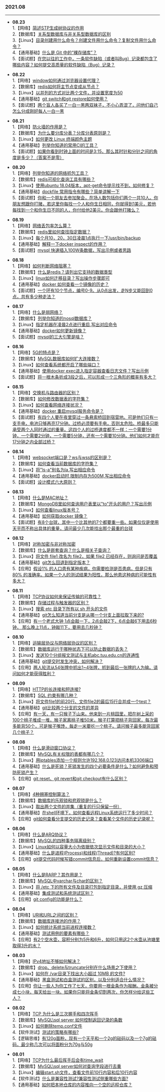 ### 2021.08

---
- **08.23**  
   1.【网络】[简述STP生成树协议的作用](https://github.com/Scale-of-evaluation/daily-question/issues/202)  
   2.【数据库】[关系型数据库与非关系型数据库的区别](https://github.com/Scale-of-evaluation/daily-question/issues/203)  
   3.【Linux】[目录创建用什么命令？创建文件用什么命令？复制文件用什么命令？](https://github.com/Scale-of-evaluation/daily-question/issues/204)  
   4.【通用基础】[什么是 Git 中的“裸存储库”？](https://github.com/Scale-of-evaluation/daily-question/issues/205)  
   5.【面试题】[在您以往的工作中，一条软件缺陷（或者叫Bug）记录都包含了哪些内容？如何提交高质量的软件缺陷（Bug）记录？](https://github.com/Scale-of-evaluation/daily-question/issues/206)  
- **08.22**   
   1.【网络】[window如何通过浏览器设置代理？](https://github.com/Scale-of-evaluation/daily-question/issues/198)  
   2.【数据库】[redis如何将主节点变成从节点？](https://github.com/Scale-of-evaluation/daily-question/issues/197)  
   3.【Linux】[以并列的方式对比两个文件，并设置宽度为50 ](https://github.com/Scale-of-evaluation/daily-question/issues/199)  
   4.【通用基础】[git switch和git restore如何使用？](https://github.com/Scale-of-evaluation/daily-question/issues/200)  
   5.【面试题】[两个盲人各买了一白一黑两双袜子，不小心弄混了，问他们自己怎么分成刚好每人一白一黑](https://github.com/Scale-of-evaluation/daily-question/issues/201)

- **08.21**   
   1.【网络】[防火墙的作用是？](https://github.com/Scale-of-evaluation/daily-question/issues/192)  
   2.【数据库】[为什么要分库分表？分库分表原则是？](https://github.com/Scale-of-evaluation/daily-question/issues/193)  
   3.【Linux】[如何更改 Linux 终端颜色主题](https://github.com/Scale-of-evaluation/daily-question/issues/194)  
   4.【通用基础】[列举你知道的常用CI的工具？](https://github.com/Scale-of-evaluation/daily-question/issues/195)  
   5.【面试题】[如果你看到时钟上面的时间是3:15，那么其时针和分针之间的角度是多少？（答案不是零）](https://github.com/Scale-of-evaluation/daily-question/issues/196)

- **08.20**   
   1.【网络】[列举你知道的网络抓包工具？](https://github.com/Scale-of-evaluation/daily-question/issues/187)  
   2.【数据库】[redis可视化查询工具有哪些？](https://github.com/Scale-of-evaluation/daily-question/issues/188)  
   3.【Linux】[使用ubuntu 18.04版本，apt-get命令提示找不到，如何修复？](https://github.com/Scale-of-evaluation/daily-question/issues/189)  
   4.【通用基础】[dockfile 常用指令有哪些？简单讲解一下](https://github.com/Scale-of-evaluation/daily-question/issues/190)  
   5.【面试题】[你和一个朋友去参加聚会，在场人数包括你们两个一共10人。你朋友想跟你打赌，若这里你每找一个人和你生日相同，你就得到1美元，若他每找到一个和你生日不同的人，你付给他2美元。你会跟他打赌么？](https://github.com/Scale-of-evaluation/daily-question/issues/191)

- **08.19**  
   1.【网络】[网络丢包率怎么算？](https://github.com/Scale-of-evaluation/daily-question/issues/182)  
   2.【数据库】[redis里如何查找指定数据？](https://github.com/Scale-of-evaluation/daily-question/issues/183)  
   3.【Linux】[每个月10，20，30日凌晨1点执行一下/usr/bin/backup](https://github.com/Scale-of-evaluation/daily-question/issues/184)  
   4.【通用基础】[解释一下docker inspect的作用？](https://github.com/Scale-of-evaluation/daily-question/issues/185)  
   5.【面试题】[mysql 快速插入100W条数据，写出示例或者思路](https://github.com/Scale-of-evaluation/daily-question/issues/186)

- **08.18**  
   1.【网络】[如何判断网络阻塞？](https://github.com/Scale-of-evaluation/daily-question/issues/177)  
   2.【数据库】[什么是redis？请列出它支持的数据类型](https://github.com/Scale-of-evaluation/daily-question/issues/178)  
   3.【Linux】[linux如何迁移目录？写出操作步骤即可](https://github.com/Scale-of-evaluation/daily-question/issues/179)  
   4.【通用基础】[docker 如何查看一个镜像的历史？](https://github.com/Scale-of-evaluation/daily-question/issues/180)  
   5.【面试题】[一个环有10个节点，编号0-9。从0点出发，走N步又能回到0点，共有多少种走法？](https://github.com/Scale-of-evaluation/daily-question/issues/181)

- **08.17**     
   1.【网络】[什么是弱网络？](https://github.com/Scale-of-evaluation/daily-question/issues/172)  
   2.【数据库】[列举你知道的nosql数据库？](https://github.com/Scale-of-evaluation/daily-question/issues/173)  
   3.【Linux】[指定机器在凌晨2点进行重启,写出对应命令](https://github.com/Scale-of-evaluation/daily-question/issues/174)  
   4.【通用基础】[docker如何更新镜像？](https://github.com/Scale-of-evaluation/daily-question/issues/175)  
   5.【面试题】[mysql的三大引擎是啥？](https://github.com/Scale-of-evaluation/daily-question/issues/176)

- **08.16**    
   1.【网络】[5G的特点是？](https://github.com/Scale-of-evaluation/daily-question/issues/167)  
   2.【数据库】[MySQL数据库如何扩大连接数？](https://github.com/Scale-of-evaluation/daily-question/issues/168)  
   3.【Linux】[如何查看系统都开启了哪些端口？](https://github.com/Scale-of-evaluation/daily-question/issues/169)  
   4.【通用基础】[使用docker exec进入指定容器查看日志文件？写出示例](https://github.com/Scale-of-evaluation/daily-question/issues/170)  
   5.【面试题】[将一根木条折成3段之后，可以形成一个三角形的概率有多大？](https://github.com/Scale-of-evaluation/daily-question/issues/171)

- **08.15**    
   1.【网络】[交换机与路由器的区别？](https://github.com/Scale-of-evaluation/daily-question/issues/162)  
   2.【数据库】[如何修改数据表的字符集？](https://github.com/Scale-of-evaluation/daily-question/issues/163)  
   3.【Linux】[如何查看网络连接状况？](https://github.com/Scale-of-evaluation/daily-question/issues/164)  
   4.【通用基础】[docker 重启mysql服务命令是？](https://github.com/Scale-of-evaluation/daily-question/issues/165)  
   5.【面试题】[有四个人要在夜里穿过一条悬索桥回到宿营地。可是他们只有一支手电，电池只够再亮17分钟。过桥必须要有手电，否则太危险。桥最多只能承受两个人同时通过的重量。这四个人的过桥速度都不一样：一个需要1分钟，一个需要2分钟，一个需要5分钟，还有一个需要10分钟。他们如何才能在17分钟之内全部过桥？](https://github.com/Scale-of-evaluation/daily-question/issues/166)

- **08.14**    
   1.【网络】[websocket端口是？ws与wss的区别是？](https://github.com/Scale-of-evaluation/daily-question/issues/157)  
   2.【数据库】[如何查看当前数据库的字符集？](https://github.com/Scale-of-evaluation/daily-question/issues/158)  
   3.【Linux】[将"ls-a"别名为la,写出相应命令](https://github.com/Scale-of-evaluation/daily-question/issues/159)  
   4.【通用基础】[docker启动时,限制内存为500M,写出相应命令](https://github.com/Scale-of-evaluation/daily-question/issues/160)  
   5.【面试题】[设计模式六大原则？](https://github.com/Scale-of-evaluation/daily-question/issues/161)

- **08.13**   
   1.【网络】[什么是MAC地址？](https://github.com/Scale-of-evaluation/daily-question/issues/152)  
   2.【数据库】[MongoDB里如何查询用户表里以"to"开头的用户？写出示例](https://github.com/Scale-of-evaluation/daily-question/issues/153)  
   3.【Linux】[如何查看linux版本号？](https://github.com/Scale-of-evaluation/daily-question/issues/154)  
   4.【通用基础】[如何获取docker 镜像？](https://github.com/Scale-of-evaluation/daily-question/issues/155)  
   5.【面试题】[有8个台球，其中一个比其他的7个都要重一些。如果仅仅是使用天平而不称出具体的重量，请问最少几次能找出那个最重的台球](https://github.com/Scale-of-evaluation/daily-question/issues/156)

- **08.12**  
   1.【网络】[对称加密与非对称加密](https://github.com/Scale-of-evaluation/daily-question/issues/147)  
   2.【数据库】[什么是嵌套查询？什么是相关子查询？](https://github.com/Scale-of-evaluation/daily-question/issues/148)  
   3.【Linux】[将文件 file1 改名为 file2，如果 file2 已经存在，则询问是否覆盖](https://github.com/Scale-of-evaluation/daily-question/issues/149)  
   4.【通用基础】[git怎么回退到指定版本？](https://github.com/Scale-of-evaluation/daily-question/issues/150)  
   5.【应用】[假设1% 的人口患有某种疾病，你需要检测是否患病，但是只有 80% 的准确率。如果一个人的测试结果为阳性，那么他患这种病的可能性有多大？](https://github.com/Scale-of-evaluation/daily-question/issues/151)

- **08.11**  
   1.【网络】[TCP协议如何来保证传输的可靠性？](https://github.com/Scale-of-evaluation/daily-question/issues/142)  
   2.【数据库】[存储过程与触发器的区别？](https://github.com/Scale-of-evaluation/daily-question/issues/143)  
   3.【Linux】[搜索 etc 目录下所有以 sh 开头的文件](https://github.com/Scale-of-evaluation/daily-question/issues/144)  
   4.【通用基础】[git怎么知道当前分支是从哪一个分支上面拉取下来的?](https://github.com/Scale-of-evaluation/daily-question/issues/145)  
   5.【应用】[有一个老式大钟 1点会敲一下，2点会敲2下，6点会敲6下用去6秒钟， 那么晚上11点，钟敲11下，要用去几秒钟？](https://github.com/Scale-of-evaluation/daily-question/issues/146) 

- **08.10**  
   1.【网络】[运输层协议与网络层协议的区别？](https://github.com/Scale-of-evaluation/daily-question/issues/137)  
   2.【数据库】[数据库运行于哪种状态下可以防止数据的丢失？](https://github.com/Scale-of-evaluation/daily-question/issues/138)  
   3.【Linux】[发送10个分组报文测试与主机abc.tuu.edu.cn的连通性](https://github.com/Scale-of-evaluation/daily-question/issues/139)  
   4.【通用基础】[git提交时发生冲突，如何解决？](https://github.com/Scale-of-evaluation/daily-question/issues/140)  
   5.【应用】[两人轮流从54张牌中抓出1~4张牌，抓到最后一张牌的人为输。请问如何才能获得胜利？](https://github.com/Scale-of-evaluation/daily-question/issues/141)

- **08.09**  
   1.【网络】[HTTP的长连接和短连接?](https://github.com/Scale-of-evaluation/daily-question/issues/132)  
   2.【数据库】[SQL 约束有哪几种？](https://github.com/Scale-of-evaluation/daily-question/issues/133)  
   3.【Linux】[将文件file1的前20行、文件file2的最后15行合并成一个test？](https://github.com/Scale-of-evaluation/daily-question/issues/134)  
   4.【通用基础】[git比较两个分支的文件的差异](https://github.com/Scale-of-evaluation/daily-question/issues/135)  
   5.【应用】[有一天，有一只猴子下山来。他来到一片桃园里，把在树上采的100个桃子堆成一堆，猴子家离桃子堆50米，猴子打算把桃子背回家，每次最多能背50个，可是猴子嘴馋，每走一米要吃一个桃子。请问猴子最多能背回家几个桃子？](https://github.com/Scale-of-evaluation/daily-question/issues/136)

- **08.08**  
   1.【网络】[什么是滑动窗口协议？](https://github.com/Scale-of-evaluation/daily-question/issues/127)  
   2.【数据库】[MySQL有关权限的表都有哪几个？](https://github.com/Scale-of-evaluation/daily-question/issues/128)  
   3.【Linux】[用iptables添加一个规则允许192.168.0.123访问本机3306端口](https://github.com/Scale-of-evaluation/daily-question/issues/129)  
   4.【通用基础】[什么是死锁？死锁发生的四个必要条件是什么？如何避免和预防死锁产生？](https://github.com/Scale-of-evaluation/daily-question/issues/130)  
   5.【应用】[git reset、git revert和git checkout有什么区别？](https://github.com/Scale-of-evaluation/daily-question/issues/131)

- **08.07**  
   1.【网络】[4种拥塞控制算法？](https://github.com/Scale-of-evaluation/daily-question/issues/122)  
   2.【数据库】[数据库的乐观锁和悲观锁是什么？](https://github.com/Scale-of-evaluation/daily-question/issues/123)  
   3.【Linux】[取出两个文件的并集（重复的行只保留一份）](https://github.com/Scale-of-evaluation/daily-question/issues/124)  
   4.【通用基础】[在shell环境下，如何查看远程Linux系统运行了多少时间？](https://github.com/Scale-of-evaluation/daily-question/issues/125)  
   5.【应用】[git如何查看分支提交的历史记录？查看某个文件的历史记录呢？](https://github.com/Scale-of-evaluation/daily-question/issues/126)

- **08.06**  
   1.【网络】[什么是ARQ协议？](https://github.com/Scale-of-evaluation/daily-question/issues/117)  
   2.【数据库】[MySQL的四种事务隔离级别？](https://github.com/Scale-of-evaluation/daily-question/issues/118)  
   3.【Linux】[Linux如何以容量大小为依据依次显示文件和目录的大小？](https://github.com/Scale-of-evaluation/daily-question/issues/119)  
   4.【通用基础】[什么是进程(Process)和线程(Thread)?有何区别?](https://github.com/Scale-of-evaluation/daily-question/issues/120)  
   5.【应用】[git提交代码时候写错commit信息后，如何重新设置commit信息？](https://github.com/Scale-of-evaluation/daily-question/issues/121)

- **08.05**  
   1.【网络】[什么是RARP？其作用是？](https://github.com/Scale-of-evaluation/daily-question/issues/112)  
   2.【数据库】[MySQL中varchar与char的区别？](https://github.com/Scale-of-evaluation/daily-question/issues/113)  
   3.【Linux】[将 /etc 下的所有文件及目录打包到指定目录，并使用 gz 压缩](https://github.com/Scale-of-evaluation/daily-question/issues/114)  
   4.【通用基础】[集成测试和系统测试区别？](https://github.com/Scale-of-evaluation/daily-question/issues/115)  
   5.【应用】[git config的功能是什么？](https://github.com/Scale-of-evaluation/daily-question/issues/116)

- **08.04**  
   1.【网络】[URI和URL之间的区别？](https://github.com/Scale-of-evaluation/daily-question/issues/107)  
   2.【数据库】[数据库连接池的作用？](https://github.com/Scale-of-evaluation/daily-question/issues/108)  
   3.【Linux】[如何统计系统当前进程连接数？](https://github.com/Scale-of-evaluation/daily-question/issues/109)  
   4.【通用基础】[测试用例的要素有哪些？](https://github.com/Scale-of-evaluation/daily-question/issues/110)  
   5.【应用】[有2个空水壶，容积分别为5升和6升，如何只用这2个水壶从池塘里取得3升的水？](https://github.com/Scale-of-evaluation/daily-question/issues/111)

- **08.03**  
   1.【网络】[IPv4地址不够如何解决？](https://github.com/Scale-of-evaluation/daily-question/issues/102)  
   2.【数据库】[drop、delete与truncate分别在什么场景之下使用？](https://github.com/Scale-of-evaluation/daily-question/issues/103)  
   3.【Linux】[如何在 /var目录下找出大小超过 10MB 的文件?](https://github.com/Scale-of-evaluation/daily-question/issues/104)  
   4.【通用基础】[黑盒测试和白盒测试的区别，以及分别适合什么情况？](https://github.com/Scale-of-evaluation/daily-question/issues/105)  
   5.【应用】[你让一些人为你工作了七天，你要用一根金条作为报酬。金条被分成七小块，每天给出一块。如果你只能将金条切割两次，你怎样分给这些工人？](https://github.com/Scale-of-evaluation/daily-question/issues/106)

- **08.02**   
   1.【网络】[TCP 为什么是三次握手和四次挥手](https://github.com/Scale-of-evaluation/daily-question/issues/96)  
   2.【数据库】[MySQL\sql server 如何控制返回记录的条数](https://github.com/Scale-of-evaluation/daily-question/issues/97)  
   3.【Linux】[如何删除temp.conf文件](https://github.com/Scale-of-evaluation/daily-question/issues/98)  
   4.【软件测试】[测试的策略有哪些?](https://github.com/Scale-of-evaluation/daily-question/issues/99)  
   5.【逻辑思维】[有120g面粉，现有一个天平和一个2g的砝码以及一个7g的砝码，最少称几次可以将面粉分为70g与50g](https://github.com/Scale-of-evaluation/daily-question/issues/100)  

- **08.01**   
   1.【网络】[TCP为什么最后挥手后会有time_wait](https://github.com/Scale-of-evaluation/daily-question/issues/91)  
   2.【数据库】[MySQL\sql server如何对查询字段进行去重](https://github.com/Scale-of-evaluation/daily-question/issues/92)  
   3.【Linux】[编辑start.sh文件，查看文件前10行内容和后10行内容](https://github.com/Scale-of-evaluation/daily-question/issues/93)  
   4.【软件测试】[什么是兼容性测试?兼容性测试侧重哪些方面?](https://github.com/Scale-of-evaluation/daily-question/issues/94)  
   5.【通用基础】[如何把本地仓库的内容推向一个空的远程仓库？](https://github.com/Scale-of-evaluation/daily-question/issues/95)  

